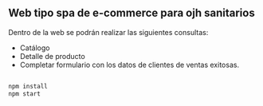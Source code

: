 ## Web tipo spa de e-commerce para ojh sanitarios


Dentro de la web se podrán realizar las siguientes consultas:
* Catálogo
* Detalle de producto
* Completar formulario con los datos de clientes de ventas exitosas.

```javascript

npm install
npm start
```